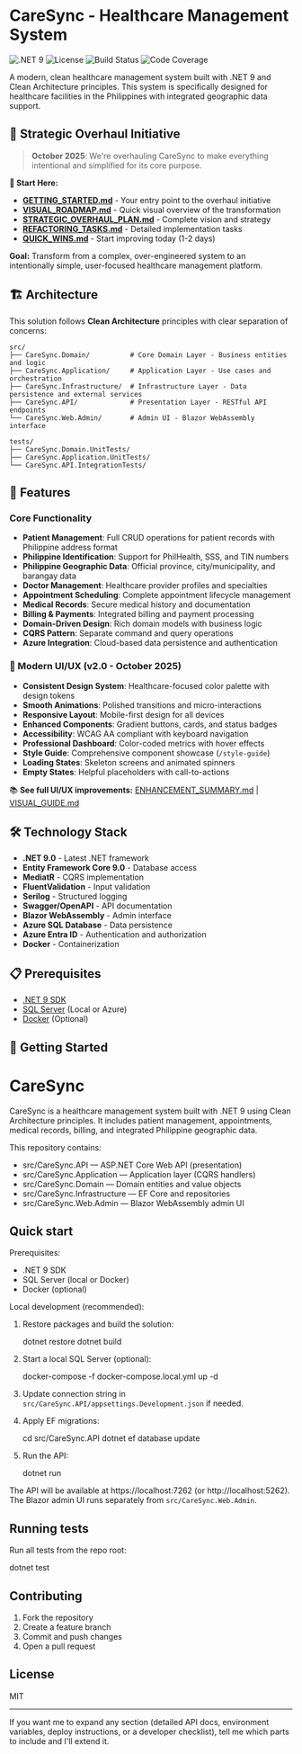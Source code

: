 # CareSync - Healthcare Management System

![.NET 9](https://img.shields.io/badge/.NET-9.0-blue.svg)
![License](https://img.shields.io/badge/license-MIT-green.svg)
![Build Status](https://github.com/your-org/caresync/workflows/CI%2FCD%20Pipeline/badge.svg)
![Code Coverage](https://codecov.io/gh/your-org/caresync/branch/main/graph/badge.svg)

A modern, clean healthcare management system built with .NET 9 and Clean Architecture principles. This system is specifically designed for healthcare facilities in the Philippines with integrated geographic data support.

## 🎯 Strategic Overhaul Initiative

> **October 2025**: We're overhauling CareSync to make everything intentional and simplified for its core purpose.

**📖 Start Here:**
- **[GETTING_STARTED.md](./GETTING_STARTED.md)** - Your entry point to the overhaul initiative
- **[VISUAL_ROADMAP.md](./VISUAL_ROADMAP.md)** - Quick visual overview of the transformation
- **[STRATEGIC_OVERHAUL_PLAN.md](./STRATEGIC_OVERHAUL_PLAN.md)** - Complete vision and strategy
- **[REFACTORING_TASKS.md](./REFACTORING_TASKS.md)** - Detailed implementation tasks
- **[QUICK_WINS.md](./QUICK_WINS.md)** - Start improving today (1-2 days)

**Goal:** Transform from a complex, over-engineered system to an intentionally simple, user-focused healthcare management platform.

## 🏗️ Architecture

This solution follows **Clean Architecture** principles with clear separation of concerns:

```
src/
├── CareSync.Domain/          # Core Domain Layer - Business entities and logic
├── CareSync.Application/     # Application Layer - Use cases and orchestration
├── CareSync.Infrastructure/  # Infrastructure Layer - Data persistence and external services
├── CareSync.API/             # Presentation Layer - RESTful API endpoints
└── CareSync.Web.Admin/       # Admin UI - Blazor WebAssembly interface

tests/
├── CareSync.Domain.UnitTests/
├── CareSync.Application.UnitTests/
└── CareSync.API.IntegrationTests/
```

## 🚀 Features

### Core Functionality
- **Patient Management**: Full CRUD operations for patient records with Philippine address format
- **Philippine Identification**: Support for PhilHealth, SSS, and TIN numbers
- **Philippine Geographic Data**: Official province, city/municipality, and barangay data
- **Doctor Management**: Healthcare provider profiles and specialties
- **Appointment Scheduling**: Complete appointment lifecycle management
- **Medical Records**: Secure medical history and documentation
- **Billing & Payments**: Integrated billing and payment processing
- **Domain-Driven Design**: Rich domain models with business logic
- **CQRS Pattern**: Separate command and query operations
- **Azure Integration**: Cloud-based data persistence and authentication

### 🎨 Modern UI/UX (v2.0 - October 2025)
- **Consistent Design System**: Healthcare-focused color palette with design tokens
- **Smooth Animations**: Polished transitions and micro-interactions
- **Responsive Layout**: Mobile-first design for all devices
- **Enhanced Components**: Gradient buttons, cards, and status badges
- **Accessibility**: WCAG AA compliant with keyboard navigation
- **Professional Dashboard**: Color-coded metrics with hover effects
- **Style Guide**: Comprehensive component showcase (`/style-guide`)
- **Loading States**: Skeleton screens and animated spinners
- **Empty States**: Helpful placeholders with call-to-actions

📚 **See full UI/UX improvements:** [ENHANCEMENT_SUMMARY.md](./ENHANCEMENT_SUMMARY.md) | [VISUAL_GUIDE.md](./VISUAL_GUIDE.md)

## 🛠️ Technology Stack

- **.NET 9.0** - Latest .NET framework
- **Entity Framework Core 9.0** - Database access
- **MediatR** - CQRS implementation
- **FluentValidation** - Input validation
- **Serilog** - Structured logging
- **Swagger/OpenAPI** - API documentation
- **Blazor WebAssembly** - Admin interface
- **Azure SQL Database** - Data persistence
- **Azure Entra ID** - Authentication and authorization
- **Docker** - Containerization

## 📋 Prerequisites

- [.NET 9 SDK](https://dotnet.microsoft.com/download/dotnet/9.0)
- [SQL Server](https://www.microsoft.com/en-us/sql-server) (Local or Azure)
- [Docker](https://www.docker.com/) (Optional)

## 🚦 Getting Started

# CareSync

CareSync is a healthcare management system built with .NET 9 using Clean Architecture principles. It includes patient management, appointments, medical records, billing, and integrated Philippine geographic data.

This repository contains:

- src/CareSync.API — ASP.NET Core Web API (presentation)
- src/CareSync.Application — Application layer (CQRS handlers)
- src/CareSync.Domain — Domain entities and value objects
- src/CareSync.Infrastructure — EF Core and repositories
- src/CareSync.Web.Admin — Blazor WebAssembly admin UI

## Quick start

Prerequisites:

- .NET 9 SDK
- SQL Server (local or Docker)
- Docker (optional)

Local development (recommended):

1. Restore packages and build the solution:

   dotnet restore
   dotnet build

2. Start a local SQL Server (optional):

   docker-compose -f docker-compose.local.yml up -d

3. Update connection string in `src/CareSync.API/appsettings.Development.json` if needed.

4. Apply EF migrations:

   cd src/CareSync.API
   dotnet ef database update

5. Run the API:

   dotnet run

The API will be available at https://localhost:7262 (or http://localhost:5262). The Blazor admin UI runs separately from `src/CareSync.Web.Admin`.

## Running tests

Run all tests from the repo root:

  dotnet test

## Contributing

1. Fork the repository
2. Create a feature branch
3. Commit and push changes
4. Open a pull request

## License

MIT

---

If you want me to expand any section (detailed API docs, environment variables, deploy instructions, or a developer checklist), tell me which parts to include and I'll extend it.
```bash
